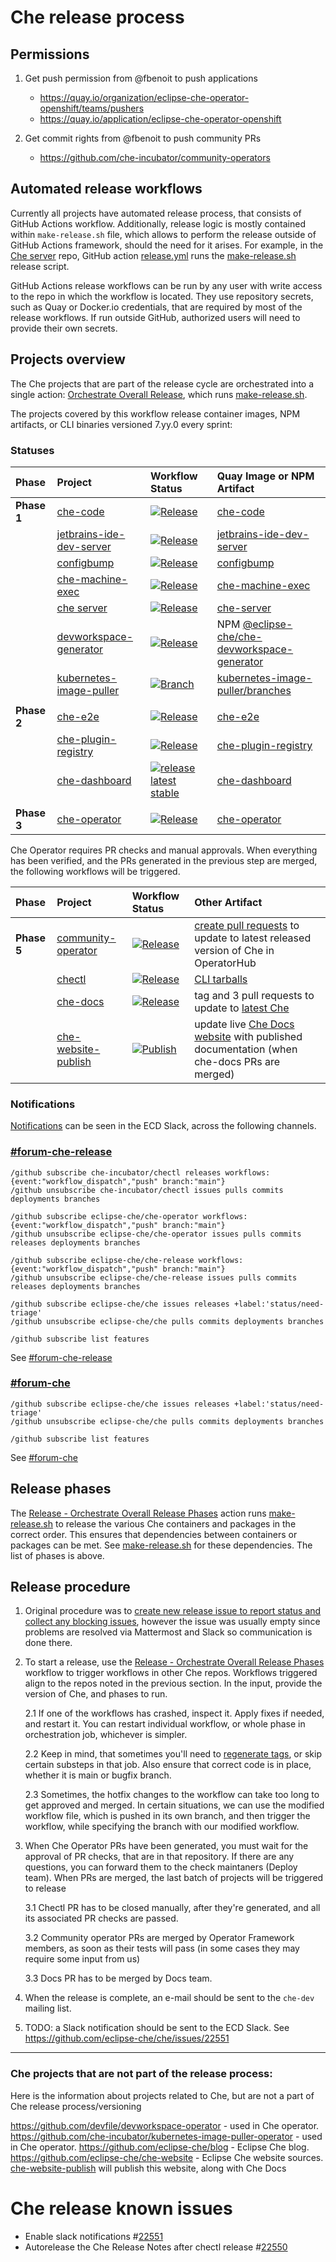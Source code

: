 # Che release process

## Permissions
 
1. Get push permission from @fbenoit to push applications
    * https://quay.io/organization/eclipse-che-operator-openshift/teams/pushers 
    * https://quay.io/application/eclipse-che-operator-openshift

2. Get commit rights from @fbenoit to push community PRs
    * https://github.com/che-incubator/community-operators


## Automated release workflows

Currently all projects have automated release process, that consists of GitHub Actions workflow.
Additionally, release logic is mostly contained within `make-release.sh` file, which allows to perform the release outside of GitHub Actions framework, should the need for it arises.
For example, in the [Che server](https://github.com/eclipse-che/che-server) repo, GitHub action [release.yml](https://github.com/eclipse-che/che-server/actions/workflows/release.yml) runs the [make-release.sh](https://github.com/eclipse-che/che-server/blob/main/make-release.sh) release script.

GitHub Actions release workflows can be run by any user with write access to the repo in which the workflow is located. They use repository secrets, such as Quay or Docker.io credentials, that are required by most of the release workflows. If run outside GitHub, authorized users will need to provide their own secrets.

## Projects overview
The Che projects that are part of the release cycle are orchestrated into a single action:  [Orchestrate Overall Release](https://github.com/eclipse-che/che-release/actions/workflows/release-orchestrate-overall.yml), which runs [make-release.sh](https://github.com/eclipse-che/che-release/blob/main/make-release.sh).

The projects covered by this workflow release container images, NPM artifacts, or CLI binaries versioned 7.yy.0 every sprint:

### Statuses

| Phase       | Project | Workflow Status | Quay Image or NPM Artifact |
| :---        | :---    | :---            | :---                       |
| **Phase 1** | [che-code](https://github.com/che-incubator/che-code) | [![Release](https://github.com/che-incubator/che-code/actions/workflows/release.yml/badge.svg)](https://github.com/che-incubator/che-code/actions/workflows/release.yml) | [che-code](https://quay.io/che-incubator/che-code) |
| | [jetbrains-ide-dev-server](https://github.com/che-incubator/jetbrains-ide-dev-server) | [![Release](https://github.com/che-incubator/jetbrains-ide-dev-server/actions/workflows/release.yml/badge.svg)](https://github.com/che-incubator/jetbrains-ide-dev-server/actions/workflows/release.yml) | [jetbrains-ide-dev-server](https://quay.io/che-incubator/che-idea-dev-server) |
| | [configbump](https://github.com/che-incubator/configbump) | [![Release](https://github.com/che-incubator/configbump/actions/workflows/release.yml/badge.svg)](https://github.com/che-incubator/configbump/actions/workflows/release.yml) | [configbump](https://quay.io/che-incubator/configbump) |
| | [che-machine-exec](https://github.com/eclipse-che/che-machine-exec) | [![Release](https://github.com/eclipse-che/che-machine-exec/actions/workflows/release.yml/badge.svg)](https://github.com/eclipse-che/che-machine-exec/actions/workflows/release.yml) | [che-machine-exec](https://quay.io/eclipse/che-machine-exec) |
| | [che server](https://github.com/eclipse-che/che-server) | [![Release](https://github.com/eclipse-che/che-server/actions/workflows/release.yml/badge.svg)](https://github.com/eclipse-che/che-server/actions/workflows/release.yml) | [che-server](https://quay.io/eclipse/che-server) |
| | [devworkspace-generator](https://github.com/devfile/devworkspace-generator ) | [![Release](https://github.com/devfile/devworkspace-generator/actions/workflows/devworkspace-generator-release.yml/badge.svg)](https://github.com/devfile/devworkspace-generator/actions/workflows/devworkspace-generator-release.yml) | NPM [@eclipse-che/che-devworkspace-generator](https://www.npmjs.com/package/@eclipse-che/che-devworkspace-generator)
| | [kubernetes-image-puller](https://github.com/che-incubator/kubernetes-image-puller) | [![Branch](https://github.com/che-incubator/kubernetes-image-puller/actions/workflows/make-branch.yaml/badge.svg)](https://github.com/che-incubator/kubernetes-image-puller/actions/workflows/make-branch.yaml) | [kubernetes-image-puller/branches](https://github.com/che-incubator/kubernetes-image-puller/branches/active)
| | | 
| **Phase 2** | [che-e2e](https://github.com/eclipse-che/che) | [![Release](https://github.com/eclipse-che/che/actions/workflows/release.yml/badge.svg)](https://github.com/eclipse-che/che/actions/workflows/release.yml) | [che-e2e](https://quay.io/eclipse/che-e2e) |
| | [che-plugin-registry](https://github.com/eclipse-che/che-plugin-registry) | [![Release](https://github.com/eclipse-che/che-plugin-registry/actions/workflows/release.yml/badge.svg)](https://github.com/eclipse-che/che-plugin-registry/actions/workflows/release.yml) | [che-plugin-registry](https://quay.io/eclipse/che-plugin-registry) |
| | [che-dashboard](https://github.com/eclipse-che/che-dashboard) | [![release latest stable](https://github.com/eclipse-che/che-dashboard/actions/workflows/release.yml/badge.svg)](https://github.com/eclipse-che/che-dashboard/actions/workflows/release.yml) | [che-dashboard](https://quay.io/eclipse/che-dashboard) |
| | | 
| **Phase 3** | [che-operator](https://github.com/eclipse-che/che-operator) | [![Release](https://github.com/eclipse-che/che-operator/actions/workflows/release.yml/badge.svg)](https://github.com/eclipse-che/che-operator/actions/workflows/release.yml) | [che-operator](https://quay.io/eclipse/che-operator) |

Che Operator requires PR checks and manual approvals. When everything has been verified, and the PRs generated in the previous step are merged, the following workflows will be triggered.

| Phase       | Project | Workflow Status | Other Artifact |
| :---        | :---    | :---            | :---           |
| **Phase 5** | [community-operator](https://github.com/redhat-openshift-ecosystem/community-operators-prod) | [![Release](https://github.com/eclipse-che/che-operator/actions/workflows/release-community-operator-PRs.yml/badge.svg)](https://github.com/eclipse-che/che-operator/actions/workflows/release-community-operator-PRs.yml) | [create pull requests](https://github.com/operator-framework/community-operators/pulls?q=%22Update+eclipse-che+operator%22+is%3Aopen) to update to latest released version of Che in OperatorHub
| | [chectl](https://github.com/che-incubator/chectl) | [![Release](https://github.com/eclipse-che/che-operator/actions/workflows/release-chectl.yml/badge.svg)](https://github.com/eclipse-che/che-operator/actions/workflows/release-chectl.yml) | [CLI tarballs](https://github.com/che-incubator/chectl/releases)
| | [che-docs](https://github.com/eclipse/che-docs) | [![Release](https://github.com/eclipse-che/che-docs/actions/workflows/publication-builder.yaml/badge.svg)](https://github.com/eclipse-che/che-docs/actions/workflows/publication-builder.yaml) | tag and 3 pull requests to update to [latest Che](https://github.com/eclipse-che/che-docs/tree/publication)
| | [che-website-publish](https://github.com/eclipse-cheche-website-publish)  | [![Publish](https://github.com/eclipse-che/che-website-publish/actions/workflows/publish.yaml/badge.svg)](https://github.com/eclipse-che/che-website-publish/actions/workflows/publish.yaml) | update live [Che Docs website](https://eclipse.dev/che/docs/stable/) with published documentation (when che-docs PRs are merged)

### Notifications

[Notifications](https://github.com/integrations/slack#features) can be seen in the ECD Slack, across the following channels.

### [#forum-che-release](https://app.slack.com/client/TMU5A34SW/C0612PAJ4SX)

```
/github subscribe che-incubator/chectl releases workflows:{event:"workflow_dispatch","push" branch:"main"}  
/github unsubscribe che-incubator/chectl issues pulls commits deployments branches

/github subscribe eclipse-che/che-operator workflows:{event:"workflow_dispatch","push" branch:"main"}
/github unsubscribe eclipse-che/che-operator issues pulls commits releases deployments branches

/github subscribe eclipse-che/che-release workflows:{event:"workflow_dispatch","push" branch:"main"}
/github unsubscribe eclipse-che/che-release issues pulls commits releases deployments branches

/github subscribe eclipse-che/che issues releases +label:'status/need-triage'
/github unsubscribe eclipse-che/che pulls commits deployments branches

/github subscribe list features
```

See [#forum-che-release](https://app.slack.com/client/TMU5A34SW/C0612PAJ4SX)

### [#forum-che](https://app.slack.com/client/TMU5A34SW/C05SD64M85R)

```
/github subscribe eclipse-che/che issues releases +label:'status/need-triage'
/github unsubscribe eclipse-che/che pulls commits deployments branches

/github subscribe list features
```

See [#forum-che](https://app.slack.com/client/TMU5A34SW/C05SD64M85R)

## Release phases

The [Release - Orchestrate Overall Release Phases]((https://github.com/eclipse-che/che-release/actions?query=workflow%3A%22Release+-+Orchestrate+Overall+Release+Phases%22)) action runs [make-release.sh](https://github.com/eclipse-che/che-release/blob/main/make-release.sh) to release the various Che containers and packages in the correct order. This ensures that dependencies between containers or packages can be met. See [make-release.sh](https://github.com/eclipse-che/che-release/blob/main/make-release.sh) for these dependencies. The list of phases is above. 


## Release procedure
1. Original procedure was to [create new release issue to report status and collect any blocking issues](https://github.com/eclipse-che/che/issues/new?assignees=&labels=kind%2Frelease&template=release.md&title=Release+Che+7.FIXME), however the issue was usually empty since problems are resolved via Mattermost and Slack so communication is done there. 

2. To start a release, use the [Release - Orchestrate Overall Release Phases](https://github.com/eclipse-che/che-release/actions/workflows/release-orchestrate-overall.yml) workflow to trigger workflows in other Che repos. Workflows triggered align to the repos noted in the previous section. In the input, provide the version of Che, and phases to run. 

    2.1 If one of the workflows has crashed, inspect it. Apply fixes if needed, and restart it. You can restart individual workflow, or whole phase in orchestration job, whichever is simpler.

    2.2 Keep in mind, that sometimes you'll need to [regenerate tags](https://github.com/eclipse-che/che/issues/18879), or skip certain substeps in that job. Also ensure that correct code is in place, whether it is main or bugfix branch.

    2.3 Sometimes, the hotfix changes to the workflow can take too long to get approved and merged. In certain situations, we can use the modified workflow file, which is pushed in its own branch, and then trigger the workflow, while specifying the branch with our modified workflow. 

3. When Che Operator PRs have been generated, you must wait for the approval of PR checks, that are in that repository. If there are any questions, you can forward them to the check maintaners (Deploy team). When PRs are merged, the last batch of projects will be triggered to release

    3.1 Chectl PR has to be closed manually, after they're generated, and all its associated PR checks are passed.

    3.2 Community operator PRs are merged by Operator Framework members, as soon as their tests will pass (in some cases they may require some input from us)

    3.3 Docs PR has to be merged by Docs team.

4. When the release is complete, an e-mail should be sent to the `che-dev` mailing list. 

5. TODO: a Slack notification should be sent to the ECD Slack. See https://github.com/eclipse-che/che/issues/22551

--------------


### Che projects that are not part of the release process:

Here is the information about projects related to Che, but are not a part of Che release process/versioning 

https://github.com/devfile/devworkspace-operator - used in Che operator.
https://github.com/che-incubator/kubernetes-image-puller-operator - used in Che operator.
https://github.com/eclipse-che/blog - Eclipse Che blog.
https://github.com/eclipse-che/che-website - Eclipse Che website sources. [che-website-publish](https://github.com/eclipse-che/che-website-publish) will publish this website, along with Che Docs

# Che release known issues

* Enable slack notifications #[22551](https://github.com/eclipse-che/che/issues/22551)
* Autorelease the Che Release Notes after chectl release #[22550](https://github.com/eclipse-che/che/issues/22550)
